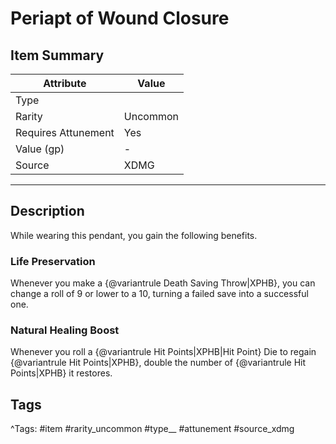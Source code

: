 # Periapt of Wound Closure

## Item Summary

| Attribute            | Value                        |
|----------------------|------------------------------|
| Type                 |   |
| Rarity               | Uncommon             |
| Requires Attunement  | Yes                |
| Value (gp)           | -    |
| Source               | XDMG |

---

## Description

While wearing this pendant, you gain the following benefits.

### Life Preservation

Whenever you make a {@variantrule Death Saving Throw|XPHB}, you can change a roll of 9 or lower to a 10, turning a failed save into a successful one.

### Natural Healing Boost

Whenever you roll a {@variantrule Hit Points|XPHB|Hit Point} Die to regain {@variantrule Hit Points|XPHB}, double the number of {@variantrule Hit Points|XPHB} it restores.

## Tags

^Tags: #item #rarity_uncommon #type__ #attunement #source_xdmg
